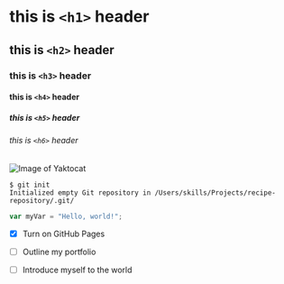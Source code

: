# this is `<h1>` header
## this is `<h2>` header
### this is `<h3>` header
#### this is `<h4>` header
##### this is `<h5>` header
###### this is `<h6>` header

![Image of Yaktocat](https://octodex.github.com/images/yaktocat.png)

```
$ git init
Initialized empty Git repository in /Users/skills/Projects/recipe-repository/.git/
```
``` javascript 
var myVar = "Hello, world!";
```
- [x] Turn on GitHub Pages
- [ ] Outline my portfolio
- [ ] Introduce myself to the world


